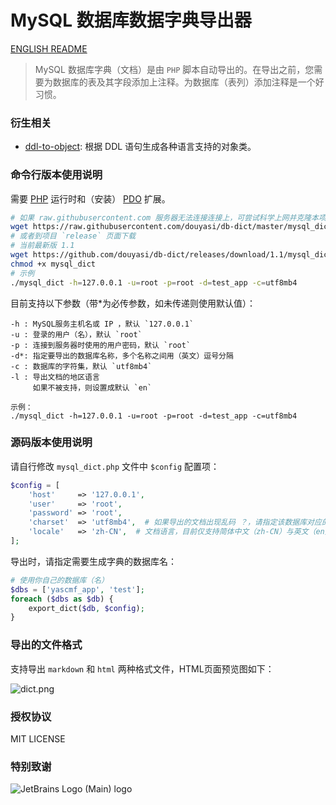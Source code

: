 # MySQL 数据库数据字典导出器

[ENGLISH README](README-en.md)

> MySQL 数据库字典（文档）是由 `PHP` 脚本自动导出的。在导出之前，您需要为数据库的表及其字段添加上注释。为数据库（表列）添加注释是一个好习惯。

### 衍生相关

- [ddl-to-object](https://github.com/ycrao/ddl-to-object): 根据 DDL 语句生成各种语言支持的对象类。

### 命令行版本使用说明

需要 [PHP](https://www.php.net/) 运行时和（安装） [PDO](https://www.php.net/manual/en/ref.pdo-mysql.php) 扩展。

```bash
# 如果 raw.githubusercontent.com 服务器无法连接连接上，可尝试科学上网并克隆本项目
wget https://raw.githubusercontent.com/douyasi/db-dict/master/mysql_dict
# 或者到项目 `release` 页面下载
# 当前最新版 1.1
wget https://github.com/douyasi/db-dict/releases/download/1.1/mysql_dict
chmod +x mysql_dict
# 示例
./mysql_dict -h=127.0.0.1 -u=root -p=root -d=test_app -c=utf8mb4
```

目前支持以下参数（带*为必传参数，如未传递则使用默认值）：

```
-h : MySQL服务主机名或 IP ，默认 `127.0.0.1`
-u : 登录的用户（名），默认 `root`
-p : 连接到服务器时使用的用户密码，默认 `root`
-d*: 指定要导出的数据库名称，多个名称之间用（英文）逗号分隔
-c : 数据库的字符集，默认 `utf8mb4`
-l : 导出文档的地区语言
     如果不被支持，则设置成默认 `en`

示例：
./mysql_dict -h=127.0.0.1 -u=root -p=root -d=test_app -c=utf8mb4
```

### 源码版本使用说明

请自行修改 `mysql_dict.php` 文件中 `$config` 配置项：

```php
$config = [
    'host'     => '127.0.0.1',
    'user'     => 'root',
    'password' => 'root',
    'charset'  => 'utf8mb4',  # 如果导出的文档出现乱码 ？，请指定该数据库对应的字符集
    'locale'   => 'zh-CN',  # 文档语言，目前仅支持简体中文（zh-CN）与英文（en）
];
```

导出时，请指定需要生成字典的数据库名：

```php
# 使用你自己的数据库（名）
$dbs = ['yascmf_app', 'test'];
foreach ($dbs as $db) {
    export_dict($db, $config);
}
```

### 导出的文件格式

支持导出 `markdown` 和 `html` 两种格式文件，HTML页面预览图如下：

![dict.png](https://douyasi.com/usr/uploads/2017/06/1954673305.png)

### 授权协议

MIT LICENSE

### 特别致谢

![JetBrains Logo (Main) logo](https://resources.jetbrains.com/storage/products/company/brand/logos/jb_beam.svg)

